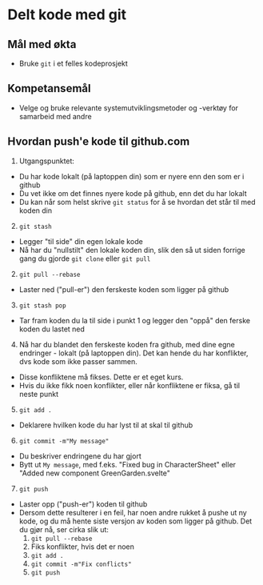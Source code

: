 # Delt kode med git

## Mål med økta

- Bruke `git` i et felles kodeprosjekt


## Kompetansemål

- Velge og bruke relevante systemutviklingsmetoder og -verktøy for samarbeid med andre


## Hvordan push'e kode til github.com

1. Utgangspunktet:
  - Du har kode lokalt (på laptoppen din) som er nyere enn den som er i github
  - Du vet ikke om det finnes nyere kode på github, enn det du har lokalt
  - Du kan når som helst skrive `git status` for å se hvordan det står til med koden din
2. `git stash`
  - Legger "til side" din egen lokale kode
  - Nå har du "nullstilt" den lokale koden din, slik den så ut siden forrige gang du gjorde `git clone` eller `git pull`  
2. `git pull --rebase`
  - Laster ned ("pull-er") den ferskeste koden som ligger på github
3. `git stash pop`
  - Tar fram koden du la til side i punkt 1 og legger den "oppå" den ferske koden du lastet ned
4. Nå har du blandet den ferskeste koden fra github, med dine egne endringer - lokalt (på laptoppen din). Det kan hende du har konflikter, dvs kode som ikke passer sammen.
  - Disse konfliktene må fikses. Dette er et eget kurs.
  - Hvis du ikke fikk noen konflikter, eller når konfliktene er fiksa, gå til neste punkt
5. `git add .`
  - Deklarere hvilken kode du har lyst til at skal til github
6. `git commit -m"My message"`
  - Du beskriver endringene du har gjort
  - Bytt ut `My message`, med f.eks. "Fixed bug in CharacterSheet" eller "Added new component GreenGarden.svelte"
7. `git push`
  - Laster opp ("push-er") koden til github
  - Dersom dette resulterer i en feil, har noen andre rukket å pushe ut ny kode, og du må hente siste versjon av koden som ligger på github. Det du gjør nå, ser cirka slik ut:
    1. `git pull --rebase`
    2. Fiks konflikter, hvis det er noen
    3. `git add .`
    4. `git commit -m"Fix conflicts"`
    5. `git push`


